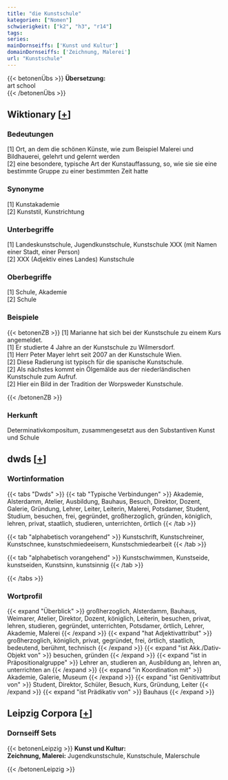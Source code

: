 ```yaml
---
title: "die Kunstschule"
kategorien: ["Nomen"]
schwierigkeit: ["k2", "h3", "r14"]
tags:
series:
mainDornseiffs: ['Kunst und Kultur']
domainDornseiffs: ['Zeichnung, Malerei']
url: "Kunstschule"
---
```


{{< betonenÜbs >}}
**Übersetzung:**  
art school  
{{< /betonenÜbs >}}

## Wiktionary [[+](https://de.wiktionary.org/wiki/Kunstschule)]

### Bedeutungen
[1] Ort, an dem die schönen Künste, wie zum Beispiel Malerei und Bildhauerei, gelehrt und gelernt werden  
[2] eine besondere, typische Art der Kunstauffassung, so, wie sie sie eine bestimmte Gruppe zu einer bestimmten Zeit hatte  

### Synonyme
[1] Kunstakademie  
[2] Kunststil, Kunstrichtung  

### Unterbegriffe
[1] Landeskunstschule, Jugendkunstschule, Kunstschule XXX (mit Namen einer Stadt, einer Person)  
[2] XXX (Adjektiv eines Landes) Kunstschule  

### Oberbegriffe
[1] Schule, Akademie  
[2] Schule  

### Beispiele
{{< betonenZB >}}
[1] Marianne hat sich bei der Kunstschule zu einem Kurs angemeldet.  
[1] Er studierte 4 Jahre an der Kunstschule zu Wilmersdorf.  
[1] Herr Peter Mayer lehrt seit 2007 an der Kunstschule Wien.  
[2] Diese Radierung ist typisch für die spanische Kunstschule.  
[2] Als nächstes kommt ein Ölgemälde aus der niederländischen Kunstschule zum Aufruf.  
[2] Hier ein Bild in der Tradition der Worpsweder Kunstschule.  

{{< /betonenZB >}}
### Herkunft
Determinativkompositum, zusammengesetzt aus den Substantiven Kunst und Schule  



## dwds [[+](https://www.dwds.de/wb/Kunstschule)]

### Wortinformation
{{< tabs "Dwds" >}}
{{< tab "Typische Verbindungen" >}}
Akademie, Alsterdamm, Atelier, Ausbildung, Bauhaus, Besuch, Direktor, Dozent, Galerie, Gründung, Lehrer, Leiter, Leiterin, Malerei, Potsdamer, Student, Studium, besuchen, frei, gegründet, großherzoglich, gründen, königlich, lehren, privat, staatlich, studieren, unterrichten, örtlich
{{< /tab >}}

{{< tab "alphabetisch vorangehend" >}}
Kunstschrift, Kunstschreiner, Kunstschnee, kunstschmiedeeisern, Kunstschmiedearbeit
{{< /tab >}}

{{< tab "alphabetisch vorangehend" >}}
Kunstschwimmen, Kunstseide, kunstseiden, Kunstsinn, kunstsinnig
{{< /tab >}}

{{< /tabs >}}

### Wortprofil
{{< expand "Überblick" >}} großherzoglich, Alsterdamm, Bauhaus, Weimarer, Atelier, Direktor, Dozent, königlich, Leiterin, besuchen, privat, lehren, studieren, gegründet, unterrichten, Potsdamer, örtlich, Lehrer, Akademie, Malerei {{< /expand >}}
{{< expand "hat Adjektivattribut" >}} großherzoglich, königlich, privat, gegründet, frei, örtlich, staatlich, bedeutend, berühmt, technisch {{< /expand >}}
{{< expand "ist Akk./Dativ-Objekt von" >}} besuchen, gründen {{< /expand >}}
{{< expand "ist in Präpositionalgruppe" >}} Lehrer an, studieren an, Ausbildung an, lehren an, unterrichten an {{< /expand >}}
{{< expand "in Koordination mit" >}} Akademie, Galerie, Museum {{< /expand >}}
{{< expand "ist Genitivattribut von" >}} Student, Direktor, Schüler, Besuch, Kurs, Gründung, Leiter {{< /expand >}}
{{< expand "ist Prädikativ von" >}} Bauhaus {{< /expand >}}

## Leipzig Corpora [[+](https://corpora.uni-leipzig.de/en/res?word=Kunstschule&corpusId=deu_newscrawl-public_2018)]

### Dornseiff Sets
{{< betonenLeipzig >}}
**Kunst und Kultur:**  
**Zeichnung, Malerei:** Jugendkunstschule, Kunstschule, Malerschule  

{{< /betonenLeipzig >}}
